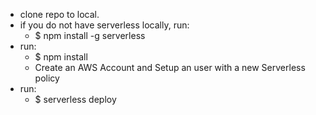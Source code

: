 * clone repo to local.
* if you do not have serverless locally, run:
  * $ npm install -g serverless
* run: 
  * $ npm install
  * Create an AWS Account and Setup an user with a new Serverless policy
* run: 
  * $ serverless deploy
  
  
  
